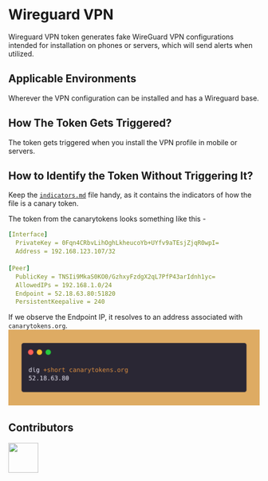 # Wireguard VPN 
Wireguard VPN token generates fake WireGuard VPN configurations intended for installation on phones or servers, which will send alerts when utilized.

## Applicable Environments
Wherever the VPN configuration can be installed and has a Wireguard base.

## How The Token Gets Triggered?
The token gets triggered when you install the VPN profile in mobile or servers. 

## How to Identify the Token Without Triggering It?
Keep the [`indicators.md`](../indicators.md) file handy, as it contains the indicators of how the file is a canary token. <!-- Do not delete this line -->

The token from the canarytokens looks something like this - 
```yaml
[Interface]
  PrivateKey = 0Fqn4CRbvLihOghLkheucoYb+UYfv9aTEsjZjqR0wpI=
  Address = 192.168.123.107/32

[Peer]
  PublicKey = TNSIi9MkaS0KO0/GzhxyFzdgX2qL7PfP43arIdnh1yc=
  AllowedIPs = 192.168.1.0/24
  Endpoint = 52.18.63.80:51820
  PersistentKeepalive = 240
```
If we observe the Endpoint IP, it resolves to an address associated with `canarytokens.org`.
![Wireguard Endpoint IP](../assets/screenshots/wireguard_vpn.png)

## Contributors
[<img src="https://github.com/0xcardinal.png" style="width:60px; height:60px;"/>](https://github.com/0xcardinal)